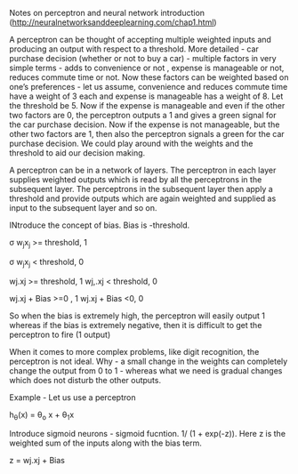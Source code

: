 Notes on perceptron and neural network introduction (http://neuralnetworksanddeeplearning.com/chap1.html)

A perceptron can be thought of accepting multiple weighted inputs and producing an output with respect to a threshold. More detailed - car purchase decision (whether or not to buy a car) - multiple factors in very simple terms - adds to convenience or not , expense is manageable or not, reduces commute time or not. Now these factors can be weighted based on one’s preferences - let us assume, convenience and reduces commute time have a weight of 3 each and expense is manageable has a weight of 8. Let the threshold be 5. Now if the expense is manageable and even if the other two factors are 0, the perceptron outputs a 1 and gives a green signal for the car purchase decision. Now if the expense is not manageable, but the other two factors are 1, then also the perceptron signals a green for the car purchase decision. We could play around with the weights and the threshold to aid our decision making.


A perceptron can be in a network of layers. The perceptron in each layer supplies weighted outputs which is read by all the perceptrons in the subsequent layer. The perceptrons in the subsequent layer then apply a threshold and provide outputs which are again weighted and supplied as input to the subsequent layer and so on.

INtroduce the concept of bias. Bias is -threshold. 

&sigma; w<sub>j</sub>x<sub>j</sub> >= threshold, 1

&sigma; w<sub>j</sub>x<sub>j</sub> < threshold, 0



wj.xj >= threshold, 1
wj,.xj < threshold, 0

wj.xj + Bias >=0 , 1
wj.xj + Bias <0, 0

So when the bias is extremely high, the perceptron will easily output 1 whereas if the bias is extremely negative, then it is difficult to get the perceptron to fire (1 output)

When it comes to more complex problems, like digit recognition, the perceptron is not ideal. Why - a small change in the weights can completely change the output from 0 to 1 - whereas what we need is gradual changes which does not disturb the other outputs. 



Example - Let us use a perceptron

h<sub>&theta;</sub>(x) = &theta;<sub>o</sub> x + &theta;<sub>1</sub>x


Introduce sigmoid neurons - sigmoid fucntion. 1/ (1 + exp(-z)). Here z is the weighted sum of the inputs along with the bias term.

z = wj.xj + Bias

